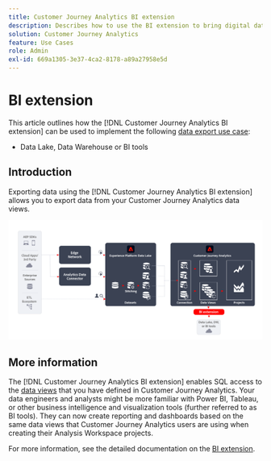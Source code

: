 ```yaml
---
title: Customer Journey Analytics BI extension
description: Describes how to use the BI extension to bring digital data into your own BI tools or Data Lake for use with additional datasets.
solution: Customer Journey Analytics
feature: Use Cases
role: Admin
exl-id: 669a1305-3e37-4ca2-8178-a89a27958e5d
---
```

# BI extension

This article outlines how the [!DNL Customer Journey Analytics BI extension] can be used to implement the following [data export use case](overview.md):

- Data Lake, Data Warehouse or BI tools

## Introduction

Exporting data using the [!DNL Customer Journey Analytics BI extension] allows you to export data from your Customer Journey Analytics data views.

![BI extension](../assets/bi-extension.svg)

## More information

The [!DNL Customer Journey Analytics BI extension] enables SQL access to the [data views](/help/data-views/data-views.md) that you have defined in Customer Journey Analytics. Your data engineers and analysts might be more familiar with Power BI, Tableau, or other business intelligence and visualization tools (further referred to as BI tools). They can now create reporting and dashboards based on the same data views that Customer Journey Analytics users are using when creating their Analysis Workspace projects.

For more information, see the detailed documentation on the [BI extension](../../data-views/bi-extension.md).
